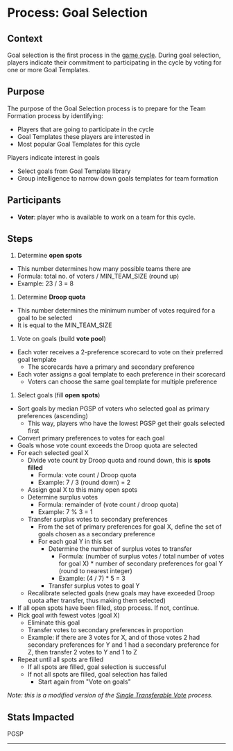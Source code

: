 # Process: Goal Selection

## Context

Goal selection is the first process in the [game cycle](cycle.md).
During goal selection, players indicate their commitment to participating in the cycle by voting for one or more Goal Templates.

## Purpose

The purpose of the Goal Selection process is to prepare for the Team Formation process by identifying:

- Players that are going to participate in the cycle
- Goal Templates these players are interested in
- Most popular Goal Templates for this cycle

Players indicate interest in goals
- Select goals from Goal Template library
- Group intelligence to narrow down goals templates for team formation

## Participants

- **Voter**: player who is available to work on a team for this cycle.

## Steps

1. Determine **open spots**
  - This number determines how many possible teams there are
  - Formula: total no. of voters / MIN_TEAM_SIZE (round up)
  - Example: 23 / 3 = 8
1. Determine **Droop quota**
  - This number determines the minimum number of votes required for a goal to be selected
  - It is equal to the MIN_TEAM_SIZE
1. Vote on goals (build **vote pool**)
  - Each voter receives a 2-preference scorecard to vote on their preferred goal template
    - The scorecards have a primary and secondary preference
  - Each voter assigns a goal template to each preference in their scorecard
    - Voters can choose the same goal template for multiple preference
1. Select goals (fill **open spots**)
  - Sort goals by median PGSP of voters who selected goal as primary preferences (ascending)
    - This way, players who have the lowest PGSP get their goals selected first
  - Convert primary preferences to votes for each goal
  - Goals whose vote count exceeds the Droop quota are selected
  - For each selected goal X
    - Divide vote count by Droop quota and round down, this is **spots filled**
      - Formula: vote count / Droop quota
      - Example: 7 / 3 (round down) = 2
    - Assign goal X to this many open spots
    - Determine surplus votes
      - Formula: remainder of (vote count / droop quota)
      - Example: 7 % 3 = 1
    - Transfer surplus votes to secondary preferences
      - From the set of primary preferences for goal X, define the set of goals chosen as a secondary preference
      - For each goal Y in this set
        - Determine the number of surplus votes to transfer
          - Formula: (number of surplus votes / total number of votes for goal X) * number of secondary preferences for goal Y (round to nearest integer)
          - Example: (4 / 7) * 5 = 3
        - Transfer surplus votes to goal Y
    - Recalibrate selected goals (new goals may have exceeded Droop quota after transfer, thus making them selected)
  - If all open spots have been filled, stop process. If not, continue.
  - Pick goal with fewest votes (goal X)
    - Eliminate this goal
    - Transfer votes to secondary preferences in proportion
    - Example: if there are 3 votes for X, and of those votes 2 had secondary preferences for Y and 1 had a secondary preference for Z, then transfer 2 votes to Y and 1 to Z
  - Repeat until all spots are filled
    - If all spots are filled, goal selection is successful
    - If not all spots are filled, goal selection has failed
      - Start again from "Vote on goals"

<!-- TODO: add an example (w/ diagram) because this algorithm is not easy to understand -->

_Note: this is a modified version of the [Single Transferable Vote](https://en.wikipedia.org/wiki/Single_transferable_vote) process._

## Stats Impacted

PGSP

---

[^1]: Players only vote on goals they want to work on. they don't know they're going to be on team lead until team formation happens. Team leads don't get a formal say in what teams they will be leading, or what they'll be working on when they're team leading.

